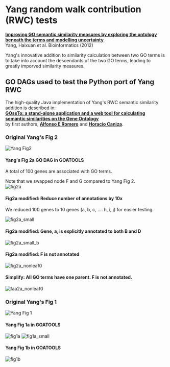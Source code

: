 # Yang random walk contribution (RWC) tests
[**Improving GO semantic similarity measures by exploring the ontology beneath the terms and modelling uncertainty**](https://pubmed.ncbi.nlm.nih.gov/22522134)    
Yang, Haixuan et al. Bioinformatics (2012)    

Yang's innovative addition to similarity calculation between two GO terms is to
take into account the descendants of the two GO terms,
leading to greatly imporved similarity measures.


## GO DAGs used to test the Python port of Yang RWC
The high-quality Java implementation of Yang's RWC semantic similarity addition is described in:    
[**GOssTo: a stand-alone application and a web tool for calculating semantic similarities on the Gene Ontology**](https://pubmed.ncbi.nlm.nih.gov/24659104)   
by first authors,
[**Alfonso E Romero**](https://pubmed.ncbi.nlm.nih.gov/?term=Romero+AE%5BAU%5D) and
[**Horacio Caniza**](https://pubmed.ncbi.nlm.nih.gov/?term=Caniza+H%5BAU%5D).

### Original Yang's Fig 2
![Yang Fig2](bioinf_yang_fig2.png)

#### Yang's Fig 2a GO DAG in GOATOOLS
A total of 100 genes are associated with GO terms.

Note that we swapped node F and G compared to Yang Fig 2.    
![fig2a](yang_fig2a.png)

#### Fig2a modified: Reduce number of annotations by 10x
We reduced 100 genes to 10 genes (a, b, c, .... h, i, j) for easier testing.

![fig2a_small](yang_fig2a_small.png)

#### Fig2a modified: Gene, a, is explicitly annotated to both B and D
![fig2a_small_b](yang_fig2a_small_b.png)

#### Fig2a modified: F is not annotated
![fig2a_nonleaf0](yang_fig2a_nonleaf0.png)

#### Simplify: All GO terms have one parent. F is not annotated.
![faa2a_nonleaf0](yang_faa2a_nonleaf0.png)


### Original Yang's Fig 1
![Yang Fig 1](bioinf_yang_fig1.png)

#### Yang Fig 1a in GOATOOLS
![fig1a](yang_fig1a.png)
![fig1a_small](yang_fig1a_small.png)

#### Yang Fig 1b in GOATOOLS
![fig1b](yang_fig1b.png)
